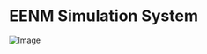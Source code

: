 # EENM Simulation System

![Image](https://github.com/maykonmeneghel/EENM-Simulation-System/tree/master/Images/1.JPG)
